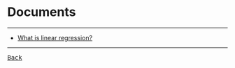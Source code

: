# Documents

---

- [What is linear regression?](https://www.ibm.com/topics/linear-regression)

---

[<kbd> Back </kbd>](./../Regression.md)
